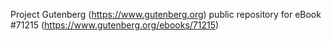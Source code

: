 Project Gutenberg (https://www.gutenberg.org) public repository for
eBook #71215 (https://www.gutenberg.org/ebooks/71215)
